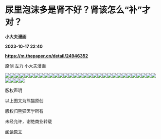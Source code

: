 # 尿里泡沫多是肾不好？肾该怎么“补”才对？
**小大夫漫画**

**2023-10-17 22:40**

**https://m.thepaper.cn/detail/24946352**

原创 左力 小大夫漫画

![](https://imagepphcloud.thepaper.cn/pph/image/274/293/767.jpg)![](https://imagepphcloud.thepaper.cn/pph/image/274/293/770.jpg)![](https://imagepphcloud.thepaper.cn/pph/image/274/293/786.jpg)![](https://imagepphcloud.thepaper.cn/pph/image/274/293/790.jpg)![](https://imagepphcloud.thepaper.cn/pph/image/274/293/792.jpg)![](https://imagepphcloud.thepaper.cn/pph/image/274/293/795.jpg)![](https://imagepphcloud.thepaper.cn/pph/image/274/293/800.jpg)![](https://imagepphcloud.thepaper.cn/pph/image/274/293/805.jpg)![](https://imagepphcloud.thepaper.cn/pph/image/274/293/808.jpg)![](https://imagepphcloud.thepaper.cn/pph/image/274/293/810.jpg)![](https://imagepphcloud.thepaper.cn/pph/image/274/293/814.jpg)![](https://imagepphcloud.thepaper.cn/pph/image/274/293/819.jpg)![](https://imagepphcloud.thepaper.cn/pph/image/274/293/821.jpg)![](https://imagepphcloud.thepaper.cn/pph/image/274/293/825.jpg)![](https://imagepphcloud.thepaper.cn/pph/image/274/293/826.jpg)![](https://imagepphcloud.thepaper.cn/pph/image/274/293/832.jpg)![](https://imagepphcloud.thepaper.cn/pph/image/274/293/836.jpg)![](https://imagepphcloud.thepaper.cn/pph/image/274/293/838.jpg)![](https://imagepphcloud.thepaper.cn/pph/image/274/293/840.jpg)![](https://imagepphcloud.thepaper.cn/pph/image/274/293/841.jpg)![](https://imagepphcloud.thepaper.cn/pph/image/274/293/842.jpg)![](https://imagepphcloud.thepaper.cn/pph/image/274/293/843.jpg)![](https://imagepphcloud.thepaper.cn/pph/image/274/293/844.jpg)![](https://imagepphcloud.thepaper.cn/pph/image/274/293/845.jpg)![](https://imagepphcloud.thepaper.cn/pph/image/274/293/846.jpg)![](https://imagepphcloud.thepaper.cn/pph/image/274/293/848.jpg)![](https://imagepphcloud.thepaper.cn/pph/image/274/293/850.jpg)![](https://imagepphcloud.thepaper.cn/pph/image/274/293/855.jpg)![](https://imagepphcloud.thepaper.cn/pph/image/274/293/859.jpg)![](https://imagepphcloud.thepaper.cn/pph/image/274/293/862.jpg)![](https://imagepphcloud.thepaper.cn/pph/image/274/293/867.jpg)![](https://imagepphcloud.thepaper.cn/pph/image/274/293/875.jpg)![](https://imagepphcloud.thepaper.cn/pph/image/274/293/884.jpg)![](https://imagepphcloud.thepaper.cn/pph/image/274/293/890.jpg)![](https://imagepphcloud.thepaper.cn/pph/image/274/293/894.jpg)

版权声明

以上图文为熊猫原创

版权归熊猫医学所有

未经允许，谢绝商业转载

[阅读原文](http://mp.weixin.qq.com/s?__biz=MzA3MDU0NDMyMA==&mid=2650449687&idx=1&sn=a57b794122fc780e2b517d20117bf144)